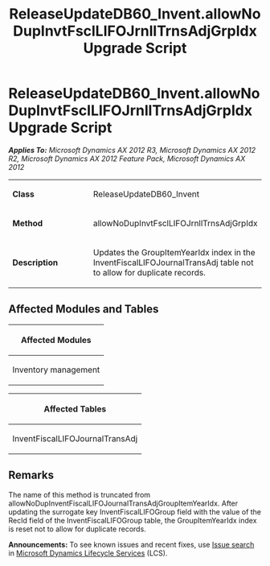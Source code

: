 ﻿---
title: ReleaseUpdateDB60_Invent.allowNoDupInvtFsclLIFOJrnllTrnsAdjGrpIdx Upgrade Script
TOCTitle: ReleaseUpdateDB60_Invent.allowNoDupInvtFsclLIFOJrnllTrnsAdjGrpIdx Upgrade Script
ms:assetid: cba4b166-aa62-269f-f023-254d0cd38513
ms:mtpsurl: https://msdn.microsoft.com/en-us/library/JJ719670(v=AX.60)
ms:contentKeyID: 49711236
ms.date: 05/18/2015
mtps_version: v=AX.60
---

# ReleaseUpdateDB60\_Invent.allowNoDupInvtFsclLIFOJrnllTrnsAdjGrpIdx Upgrade Script 


_**Applies To:** Microsoft Dynamics AX 2012 R3, Microsoft Dynamics AX 2012 R2, Microsoft Dynamics AX 2012 Feature Pack, Microsoft Dynamics AX 2012_

<table>
<colgroup>
<col style="width: 50%" />
<col style="width: 50%" />
</colgroup>
<tbody>
<tr class="odd">
<td><p><strong>Class</strong></p></td>
<td><p>ReleaseUpdateDB60_Invent</p></td>
</tr>
<tr class="even">
<td><p><strong>Method</strong></p></td>
<td><p>allowNoDupInvtFsclLIFOJrnllTrnsAdjGrpIdx</p></td>
</tr>
<tr class="odd">
<td><p><strong>Description</strong></p></td>
<td><p>Updates the GroupItemYearIdx index in the InventFiscalLIFOJournalTransAdj table not to allow for duplicate records.</p></td>
</tr>
</tbody>
</table>


## Affected Modules and Tables

<table>
<colgroup>
<col style="width: 100%" />
</colgroup>
<thead>
<tr class="header">
<th><p>Affected Modules</p></th>
</tr>
</thead>
<tbody>
<tr class="odd">
<td><p>Inventory management</p></td>
</tr>
</tbody>
</table>


<table>
<colgroup>
<col style="width: 100%" />
</colgroup>
<thead>
<tr class="header">
<th><p>Affected Tables</p></th>
</tr>
</thead>
<tbody>
<tr class="odd">
<td><p>InventFiscalLIFOJournalTransAdj</p></td>
</tr>
</tbody>
</table>


## Remarks

The name of this method is truncated from allowNoDupInventFiscalLIFOJournalTransAdjGroupItemYearIdx. After updating the surrogate key InventFiscalLIFOGroup field with the value of the RecId field of the InventFiscalLIFOGroup table, the GroupItemYearIdx index is reset not to allow for duplicate records.

  
**Announcements:** To see known issues and recent fixes, use [Issue search](http://go.microsoft.com/fwlink/?linkid=389258) in [Microsoft Dynamics Lifecycle Services](http://go.microsoft.com/fwlink/?linkid=306505) (LCS).

